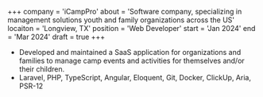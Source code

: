 +++
company = 'iCampPro'
about = 'Software company, specializing in management solutions youth and family organizations across the US'
locaiton = 'Longview, TX'
position = 'Web Developer'
start = 'Jan 2024'
end = 'Mar 2024'
draft = true
+++
- Developed and maintained a SaaS application for organizations and families to manage camp events and
activities for themselves and/or their children.
- Laravel, PHP, TypeScript, Angular, Eloquent, Git, Docker, ClickUp, Aria, PSR-12
